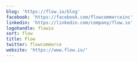```yaml
---
blog: 'https://flow.io/blog'
facebook: 'https://facebook.com/flowcommerceinc'
linkedin: 'https://linkedin.com/company/flow.io'
logohandle: flowio
sort: flow
title: Flow
twitter: flowcommerce
website: 'https://www.flow.io/'
---
```

